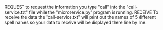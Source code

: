 REQUEST
 to request the information you type "call" into the "call-service.txt" file while the "microservice.py" program is running.
RECEIVE
 To receive the data the "call-service.txt" will print out the names of 5 different spell names so your data to receive will be displayed there line by line.
 

